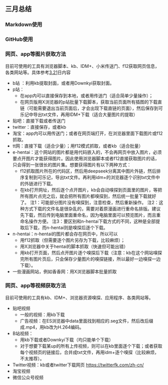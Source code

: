## 三月总结
### Markdown使用  


### GitHub使用  


### 网页、app等图片获取方法
目前可使用的工具有浏览器脚本、kb、IDM+、小米传送门、f12获取网页信息，各类网站等。具体参考[3.21](../March/21.md)日内容
+ b站 ：利用kb提取封面，或者用Downkyi获取封面。
+ p站：
	+ 在app内可以直接保存到本地，或者用传送门（适合简单少量操作）；
	+ 在网页版用X浏览器的p站批量下载脚本，获取当前页面所有插图的下载直链（可能需要退出当前页面后，才会出现下载直链的页面），然后保存到可乐记中导出txt文件，再用IDM+下载（适合大量图片的提取）
+ 贴吧：直接下载或者传送门
+ twitter：直接保存，或者kb  
+ 淘宝：app内可以用传送门；或者在网页端打开，在浏览器里面下载图片或f12抓取。
+ tt网：直接下载（适合少量）；用f12模式抓取，或者kb（适合批量）
+ e-hentai：这个网站的图片都是用代码嵌入的，不会再网页中放入图片，必须要点开图片才能获得图片。因此使用浏览器脚本或者f12直接获取图片的话，只会得到一张很长的图片集。想要获得图片有以下两种方式：
	+ f12抓取图片所在的代码区，然后用deepseek分离其中图片外链，然后排序复制到可乐记，导出txt文件。再利用idm+的浏览器逐个识别txt文件中的外链进行下载。
	+ 在kb打开网址，然后逐个点开图片，kb会自动嗅探到页面里的图片，等把所有图片点完之后，就会把所有图片都嗅探到，然后统一批量下载就好了。
		注1：可能部分图片没有嗅探到，注意检查，然后重新操作。
		注2：这种方式下载的文件名是很杂乱的，需要对着原漫画进行重命名排版。建议先下载，然后传到电脑里面重命名，因为电脑里面可以预览图片，而且重命名操作方便。
		注3：要区别和n-hentai下载方式的不同，这种是全部提取后下载，而n-hentai则是嗅探后逐个下载。
+ n-hentai：n-hentai的图片都会存在网页中，所以可以
	+ 用f12抓取（但需要逐个图片另存为下载，比较麻烦）；
	+ 用X浏览器中关于hentai的脚本抓取（快速但可能出错）
	+ 用kb打开页面，然后点开图片逐个嗅探后下载（注意：kb在这个网站嗅探完所有图片页后，只会保存少量图片的嗅探链接，所以最好一边嗅探一边下载）。
+ 一些漫画网站，例如香香网：用X浏览器脚本批量抓取

### 网页、app等视频获取方法 
目前可使用的工具有kb、IDM+、浏览器资源嗅探、应用程序、各类网站等。
+ 贴吧视频 
	+ 一般的视频：用kb下载
	+ 广告视频：在ES浏览器中data里面找到相应的.seg文件，然后改后缀成.mp4，用kb改为H.264编码。 
+ B站视频：
	+ 用kb下载或者Downkyi下载（均只能单个下载）
	+ 对于想要下载某up的所有上传视频，则可以在kb里面逐个下载；或者获取每个视频页的链接后，合并成txt文件，再用idm+逐个嗅探（比较麻烦，不太推荐）。
+ Twitter视频：kb或者twitter下载网页 https://twitterfk.com/zh-cn/
+ 淘宝视频
+ 微信公众号视频



<!--stackedit_data:
eyJoaXN0b3J5IjpbLTEzOTgzNTQ3NzEsMzgyMDY2NzY0LDE2ND
A1NjMxNzYsLTE5OTY5MjIzNDksLTEzMDYxMjQ1MzIsLTEzMzgz
NTA1ODEsNzg5NzE4MDIxLDIwMjIzNzUyMjksLTg1MDI2NjYzNi
wtMjczNzI3NzY5LDIwOTY2OTMxMl19
-->